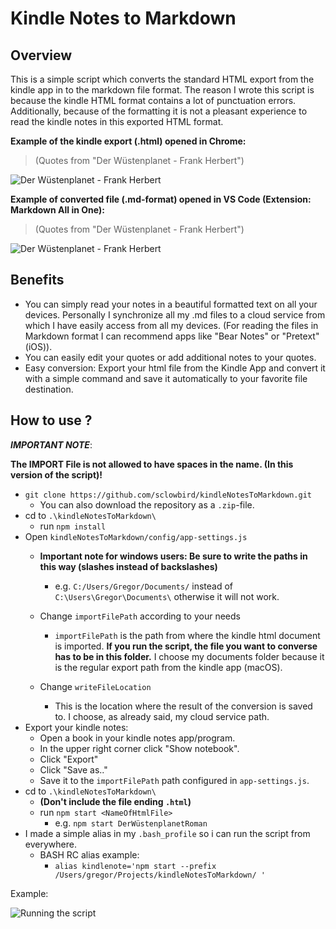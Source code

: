 # Kindle Notes to Markdown

## Overview

This is a simple script which converts the standard HTML export from the kindle app in to the markdown file format. The reason I wrote this script is because the kindle HTML format contains a lot of punctuation errors. Additionally, because of the formatting it is not a pleasant experience to read the kindle notes in this exported HTML format.

__Example of the kindle export (.html) opened in Chrome:__

>(Quotes from "Der Wüstenplanet - Frank Herbert")

![Der Wüstenplanet - Frank Herbert](https://user-images.githubusercontent.com/12247845/56811269-a78cf180-6838-11e9-90df-76a02e8e5d3b.png)


__Example of converted file (.md-format) opened in VS Code (Extension: Markdown All in One):__
>(Quotes from "Der Wüstenplanet - Frank Herbert")

![Der Wüstenplanet - Frank Herbert](https://user-images.githubusercontent.com/12247845/56811416-efac1400-6838-11e9-9fc2-3ac42c5c7d44.png)


## Benefits

- You can simply read your notes in a beautiful formatted text on all your devices. Personally I synchronize all my .md files to a cloud service from which I have easily access from all my devices. (For reading the files in Markdown format I can recommend apps like "Bear Notes" or "Pretext" (iOS)).
- You can easily edit your quotes or add additional notes to your quotes.
- Easy conversion: Export your html file from the Kindle App and convert it with a simple command and save it automatically to your favorite file destination.

## How to use ?
  __*IMPORTANT NOTE*__: 
  
  __The IMPORT File is not allowed to have spaces in the name. (In this version of the script)!__

- `git clone https://github.com/sclowbird/kindleNotesToMarkdown.git`
  - You can also download the repository as a `.zip`-file.
- cd to `.\kindleNotesToMarkdown\`
  - run `npm install`
- Open `kindleNotesToMarkdown/config/app-settings.js`
  - __Important note for windows users: Be sure to write the paths in this way (slashes instead of backslashes)__
    - e.g. `C:/Users/Gregor/Documents/` instead of `C:\Users\Gregor\Documents\` otherwise it will not work.
  - Change `importFilePath` according to your needs

    - `importFilePath` is the path from where the kindle html document is imported. __If you run the script, the file you want to converse has to be in this folder.__ I choose my documents folder because it is the regular export path from the kindle app (macOS).
  - Change `writeFileLocation`
    - This is the location where the result of the conversion is saved to. I choose, as already said, my cloud service path.
- Export your kindle notes:
  - Open a book in your kindle notes app/program.
  - In the upper right corner click "Show notebook".
  - Click "Export"
  - Click "Save as.."
  - Save it to the `importFilePath` path configured in `app-settings.js`.
- cd to `.\kindleNotesToMarkdown\`
  - __(Don't include the file ending  `.html`)__
  - run `npm start <NameOfHtmlFile>` 
    - e.g. `npm start DerWüstenplanetRoman`  
- I made a simple alias in my `.bash_profile` so i can run the script from everywhere. 
  - BASH RC alias example:
    - `alias kindlenote='npm start --prefix /Users/gregor/Projects/kindleNotesToMarkdown/ '`

Example: 


![Running the script](https://user-images.githubusercontent.com/12247845/56811445-0488a780-6839-11e9-827a-688bae6d5596.png)








